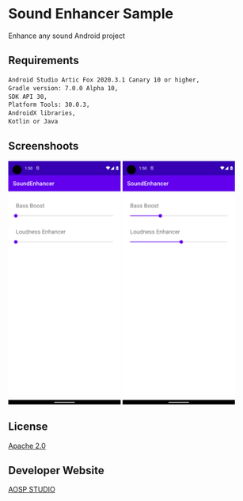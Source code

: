 # Sound Enhancer Sample
Enhance any sound Android project

## Requirements
```bash
Android Studio Artic Fox 2020.3.1 Canary 10 or higher,
Gradle version: 7.0.0 Alpha 10,
SDK API 30,
Platform Tools: 30.0.3,
AndroidX libraries,
Kotlin or Java
```

## Screenshoots
<img src="https://raw.githubusercontent.com/aospstudio/sound-enhancer-samples/main/screenshots/ss1.png" width="45%"></img> <img src="https://raw.githubusercontent.com/aospstudio/sound-enhancer-samples/main/screenshots/ss2.png" width="45%"></img>

## License
[Apache 2.0](https://github.com/aospstudio/sound-enhancer-samples/blob/main/LICENSE)

## Developer Website
[AOSP STUDIO](https://aospstudio.com)